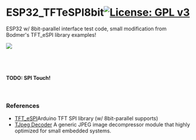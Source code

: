 # ESP32_TFTeSPI8bit[![License: GPL v3](https://img.shields.io/badge/License-GPLv3-blue.svg)](https://www.gnu.org/licenses/gpl-3.0)<br>
ESP32 w/ 8bit-parallel interface test code, small modification from Bodmer's TFT_eSPI library examples!

<img src="picture/TFT_AnimateDialMIT.gif"/> &nbsp;&nbsp;&nbsp;

<br><br>
#### TODO: SPI Touch!
<br>

### References
  - [TFT_eSPI](https://github.com/Bodmer/TFT_eSPI)Arduino TFT SPI library (w/ 8bit-parallel supports) <br>
  - [TJpeg Decoder](https://github.com/Bodmer/TJpg_Decoder) A generic JPEG image decompressor module that highly optimized for small embedded systems.
